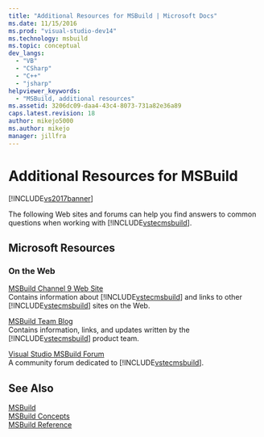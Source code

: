```yaml
---
title: "Additional Resources for MSBuild | Microsoft Docs"
ms.date: 11/15/2016
ms.prod: "visual-studio-dev14"
ms.technology: msbuild
ms.topic: conceptual
dev_langs: 
  - "VB"
  - "CSharp"
  - "C++"
  - "jsharp"
helpviewer_keywords: 
  - "MSBuild, additional resources"
ms.assetid: 3206dc09-daa4-43c4-8073-731a82e36a89
caps.latest.revision: 18
author: mikejo5000
ms.author: mikejo
manager: jillfra
---
```

# Additional Resources for MSBuild
[!INCLUDE[vs2017banner](../includes/vs2017banner.md)]

The following Web sites and forums can help you find answers to common questions when working with [!INCLUDE[vstecmsbuild](../includes/vstecmsbuild-md.md)].  
  
## Microsoft Resources  
  
### On the Web  
 [MSBuild Channel 9 Web Site](https://channel9.msdn.com/tags/MSBuild/)  
 Contains information about [!INCLUDE[vstecmsbuild](../includes/vstecmsbuild-md.md)] and links to other [!INCLUDE[vstecmsbuild](../includes/vstecmsbuild-md.md)] sites on the Web.  
  
 [MSBuild Team Blog](https://blogs.msdn.com/b/msbuild/)  
 Contains information, links, and updates written by the [!INCLUDE[vstecmsbuild](../includes/vstecmsbuild-md.md)] product team.  
  
 [Visual Studio MSBuild Forum](https://social.msdn.microsoft.com/forums/en-US/msbuild/threads/)  
 A community forum dedicated to [!INCLUDE[vstecmsbuild](../includes/vstecmsbuild-md.md)].  
  
## See Also  
 [MSBuild](msbuild.md)   
 [MSBuild Concepts](../msbuild/msbuild-concepts.md)   
 [MSBuild Reference](../msbuild/msbuild-reference.md)
